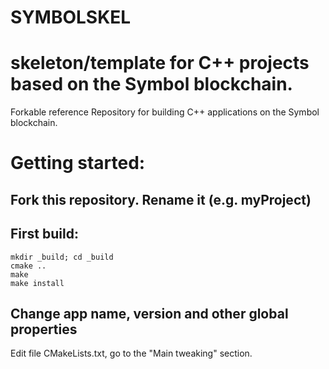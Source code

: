 # SYMBOLSKEL
# skeleton/template for C++ projects based on the Symbol blockchain.

Forkable reference Repository for building C++ applications on the Symbol blockchain.

# Getting started:

## Fork this repository. Rename it (e.g. myProject)

## First build:
	mkdir _build; cd _build
	cmake ..
	make
	make install

## Change app name, version and other global properties
  Edit file CMakeLists.txt, go to the "Main tweaking" section.




